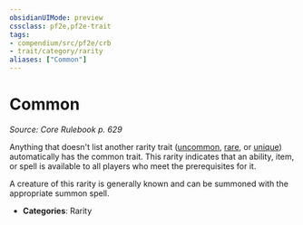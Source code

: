 ```yaml
---
obsidianUIMode: preview
cssclass: pf2e,pf2e-trait
tags:
- compendium/src/pf2e/crb
- trait/category/rarity
aliases: ["Common"]
---
```

# Common  
*Source: Core Rulebook p. 629*  

Anything that doesn't list another rarity trait ([uncommon](uncommon.md), [rare](rare.md), or [unique](unique.md)) automatically has the common trait. This rarity indicates that an ability, item, or spell is available to all players who meet the prerequisites for it.

A creature of this rarity is generally known and can be summoned with the appropriate summon spell.

- **Categories**: Rarity